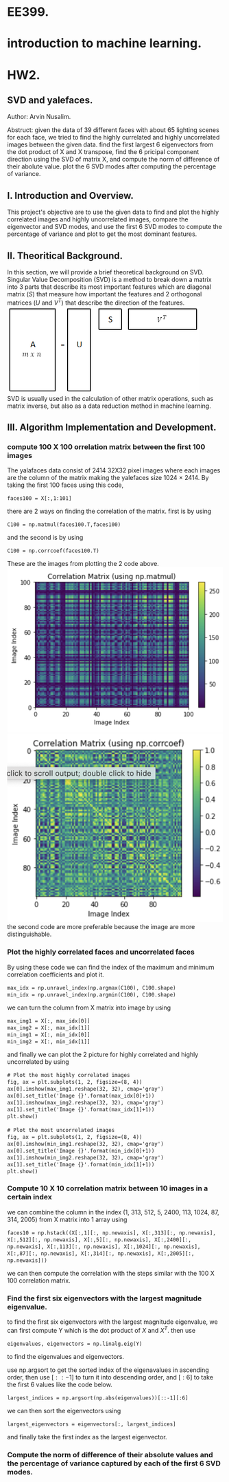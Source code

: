 # EE399. 
# introduction to machine learning. 
# HW2. 

## SVD and yalefaces. 
Author: Arvin Nusalim. 

Abstruct: given the data of 39 different faces with about 65 lighting scenes for each face, we tried to find the highly currelated and highly uncorrelated images between the given data. find the first largest 6 eigenvectors from the dot product of X and X transpose, find the 6 pricipal component direction using the SVD of matrix X, and compute the norm of difference of their abolute value. plot the 6 SVD modes after computing the percentage of variance.

## I. Introduction and Overview.   
This project's objective are to use the given data to find and plot the highly correlated images and highly uncorrelated images, compare the eigenvector and SVD modes, and use the first 6 SVD modes to compute the percentage of variance and plot to get the most dominant features. 

## II. Theoritical Background. 
In this section, we will provide a brief theoretical background on SVD. Singular Value Decomposition (SVD) is a method to break down a matrix into 3 parts that describe its most important features which are diagonal matrix ($S$) that measure how important the features and 2 orthogonal matrices ($U$ and $V^T$) that describe the direction of the features.   
![](SVD.png)     
SVD is usually used in the calculation of other matrix operations, such as matrix inverse, but also as a data reduction method in machine learning.

## III. Algorithm Implementation and Development. 
### compute 100 X 100 orrelation matrix between the first 100 images

The yalafaces data consist of 2414 32X32 pixel images where each images are the column of the matrix making the yalefaces size 1024 × 2414. By taking the first 100 faces using this code,
```
faces100 = X[:,1:101]
```
there are 2 ways on finding the correlation of the matrix. first is by using
```
C100 = np.matmul(faces100.T,faces100)
```
and the second is by using 
```
C100 = np.corrcoef(faces100.T)
```
These are the images from plotting the 2 code above.
![](100matmul.png)     
![](100corrcoef.png)   
the second code are more preferable because the image are more distinguishable.

### Plot the highly correlated faces and uncorrelated faces
By using these code we can find the index of the maximum and minimum correlation coefficients and plot it.
```
max_idx = np.unravel_index(np.argmax(C100), C100.shape)
min_idx = np.unravel_index(np.argmin(C100), C100.shape)
```
we can turn the column from X matrix into image by using 
```
max_img1 = X[:, max_idx[0]]
max_img2 = X[:, max_idx[1]]
min_img1 = X[:, min_idx[0]]
min_img2 = X[:, min_idx[1]]
```
and finally we can plot the 2 picture for highly correlated and highly uncorrelated by using
```
# Plot the most highly correlated images
fig, ax = plt.subplots(1, 2, figsize=(8, 4))
ax[0].imshow(max_img1.reshape(32, 32), cmap='gray')
ax[0].set_title('Image {}'.format(max_idx[0]+1))
ax[1].imshow(max_img2.reshape(32, 32), cmap='gray')
ax[1].set_title('Image {}'.format(max_idx[1]+1))
plt.show()

# Plot the most uncorrelated images
fig, ax = plt.subplots(1, 2, figsize=(8, 4))
ax[0].imshow(min_img1.reshape(32, 32), cmap='gray')
ax[0].set_title('Image {}'.format(min_idx[0]+1))
ax[1].imshow(min_img2.reshape(32, 32), cmap='gray')
ax[1].set_title('Image {}'.format(min_idx[1]+1))
plt.show()
```
### Compute 10 X 10 correlation matrix between 10 images in a certain index
we can combine the column in the index (1, 313, 512, 5, 2400, 113, 1024, 87, 314, 2005) from X matrix into 1 array using
```
faces10 = np.hstack((X[:,1][:, np.newaxis], X[:,313][:, np.newaxis], X[:,512][:, np.newaxis], X[:,5][:, np.newaxis], X[:,2400][:, np.newaxis], X[:,113][:, np.newaxis], X[:,1024][:, np.newaxis], X[:,87][:, np.newaxis], X[:,314][:, np.newaxis], X[:,2005][:, np.newaxis]))
```
we can then compute the correlation with the steps similar with the 100 X 100 correlation matrix.

### Find the first six eigenvectors with the largest magnitude eigenvalue.

to find the first six eigenvectors with the largest magnitude eigenvalue, we can first compute Y which is the dot product of $X$ and $X^T$. then use
```
eigenvalues, eigenvectors = np.linalg.eig(Y)
```
to find the eigenvalues and eigenvectors. 

use np.argsort to get the sorted index of the eigenavalues in ascending order, then use $[::-1]$ to turn it into descending order, and $[:6]$ to take the first 6 values like the code below.
```
largest_indices = np.argsort(np.abs(eigenvalues))[::-1][:6]
```
we can then sort the eigenvectors using
```
largest_eigenvectors = eigenvectors[:, largest_indices]
```
and finally take the first index as the largest eigenvector.

### Compute the norm of difference of their absolute values and the percentage of variance captured by each of the first 6 SVD modes.
